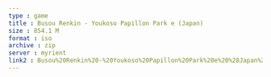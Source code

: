 ```yaml
---
type : game
title : Busou Renkin - Youkoso Papillon Park e (Japan)
size : 854.1 M
format : iso
archive : zip
server : myrient
link2 : Busou%20Renkin%20-%20Youkoso%20Papillon%20Park%20e%20%28Japan%29
---
```

